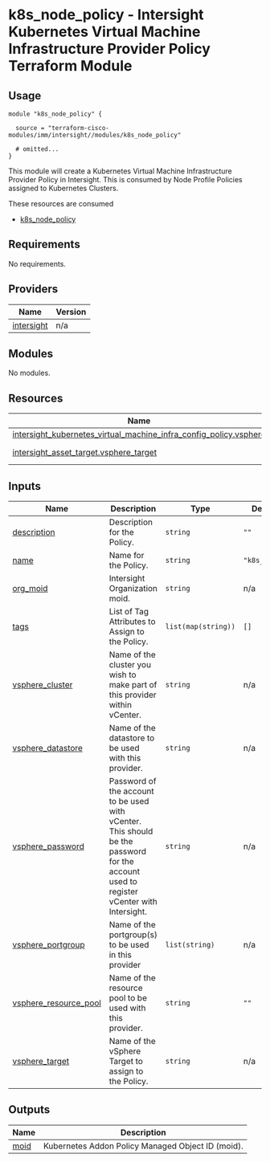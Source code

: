 # k8s_node_policy - Intersight Kubernetes Virtual Machine Infrastructure Provider Policy Terraform Module

## Usage

```hcl
module "k8s_node_policy" {

  source = "terraform-cisco-modules/imm/intersight//modules/k8s_node_policy"

  # omitted...
}
```

This module will create a Kubernetes Virtual Machine Infrastructure Provider Policy in Intersight.  This is consumed by Node Profile Policies assigned to Kubernetes Clusters.  

These resources are consumed

* [k8s_node_policy](https://registry.terraform.io/providers/CiscoDevNet/intersight/latest/docs/resources/kubernetes_virtual_machine_infrastructure_provider)

<!-- BEGINNING OF PRE-COMMIT-TERRAFORM DOCS HOOK -->
## Requirements

No requirements.

## Providers

| Name | Version |
|------|---------|
| <a name="provider_intersight"></a> [intersight](#provider\_intersight) | n/a |

## Modules

No modules.

## Resources

| Name | Type |
|------|------|
| [intersight_kubernetes_virtual_machine_infra_config_policy.vsphere](https://registry.terraform.io/providers/CiscoDevNet/intersight/latest/docs/resources/kubernetes_virtual_machine_infra_config_policy) | resource |
| [intersight_asset_target.vsphere_target](https://registry.terraform.io/providers/CiscoDevNet/intersight/latest/docs/data-sources/asset_target) | data source |

## Inputs

| Name | Description | Type | Default | Required |
|------|-------------|------|---------|:--------:|
| <a name="input_description"></a> [description](#input\_description) | Description for the Policy. | `string` | `""` | no |
| <a name="input_name"></a> [name](#input\_name) | Name for the Policy. | `string` | `"k8s_addon"` | no |
| <a name="input_org_moid"></a> [org\_moid](#input\_org\_moid) | Intersight Organization moid. | `string` | n/a | yes |
| <a name="input_tags"></a> [tags](#input\_tags) | List of Tag Attributes to Assign to the Policy. | `list(map(string))` | `[]` | no |
| <a name="input_vsphere_cluster"></a> [vsphere\_cluster](#input\_vsphere\_cluster) | Name of the cluster you wish to make part of this provider within vCenter. | `string` | n/a | yes |
| <a name="input_vsphere_datastore"></a> [vsphere\_datastore](#input\_vsphere\_datastore) | Name of the datastore to be used with this provider. | `string` | n/a | yes |
| <a name="input_vsphere_password"></a> [vsphere\_password](#input\_vsphere\_password) | Password of the account to be used with vCenter.  This should be the password for the account used to register vCenter with Intersight. | `string` | n/a | yes |
| <a name="input_vsphere_portgroup"></a> [vsphere\_portgroup](#input\_vsphere\_portgroup) | Name of the portgroup(s) to be used in this provider | `list(string)` | n/a | yes |
| <a name="input_vsphere_resource_pool"></a> [vsphere\_resource\_pool](#input\_vsphere\_resource\_pool) | Name of the resource pool to be used with this provider. | `string` | `""` | no |
| <a name="input_vsphere_target"></a> [vsphere\_target](#input\_vsphere\_target) | Name of the vSphere Target to assign to the Policy. | `string` | n/a | yes |

## Outputs

| Name | Description |
|------|-------------|
| <a name="output_moid"></a> [moid](#output\_moid) | Kubernetes Addon Policy Managed Object ID (moid). |
<!-- END OF PRE-COMMIT-TERRAFORM DOCS HOOK -->
